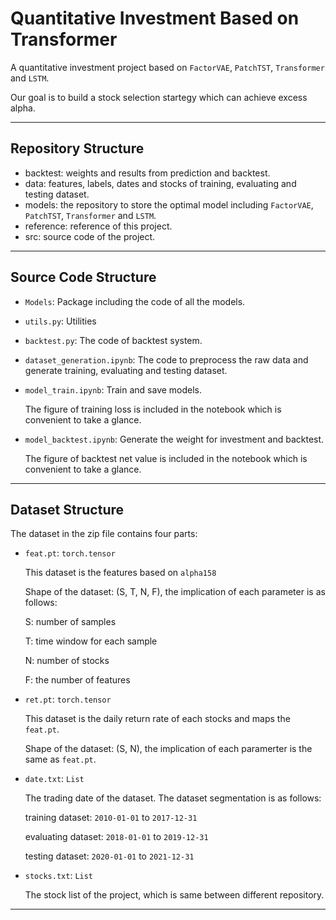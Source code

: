# Quantitative Investment Based on Transformer

A quantitative investment project based on `FactorVAE`, `PatchTST`, `Transformer` and `LSTM`.

Our goal is to build a stock selection startegy which can achieve excess alpha.

---

## Repository Structure

- backtest: weights and results from prediction and backtest.
- data: features, labels, dates and stocks of training, evaluating and testing dataset.
- models: the repository to store the optimal model including `FactorVAE`, `PatchTST`, `Transformer` and  `LSTM`.
- reference: reference of this project.
- src: source code of the project.

---

## Source Code Structure

- `Models`: Package including the code of all the models.

- `utils.py`: Utilities

- `backtest.py`: The code of backtest system.

- `dataset_generation.ipynb`: The code to preprocess the raw data and generate training, evaluating and testing dataset.

- `model_train.ipynb`: Train and save models.
  
  The figure of training loss is included in the notebook which is convenient to take a glance.

- `model_backtest.ipynb`: Generate the weight for investment and backtest.

  The figure of backtest net value is included in the notebook which is convenient to take a glance. 

---

## Dataset Structure

The dataset in the zip file contains four parts:

- `feat.pt`: `torch.tensor`
  
  This dataset is the features based on `alpha158`
  
  Shape of the dataset: (S, T, N, F), the implication of each parameter is as follows:
  
  S: number of samples
  
  T: time window for each sample
  
  N: number of stocks 
  
  F: the number of features

- `ret.pt`: `torch.tensor`
  
  This dataset is the daily return rate of each stocks and maps the `feat.pt`.
  
  Shape of the dataset: (S, N), the implication of each paramerter is the same as `feat.pt`.

- `date.txt`: `List`

  The trading date of the dataset. The dataset segmentation is as follows:
  
  training dataset: `2010-01-01` to `2017-12-31`
  
  evaluating dataset: `2018-01-01` to `2019-12-31`
  
  testing dataset: `2020-01-01` to `2021-12-31`

- `stocks.txt`: `List`

  The stock list of the project, which is same between different repository.

---

